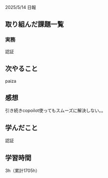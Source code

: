 2025/5/14 日報
## 取り組んだ課題一覧



### 実務
認証


## 次やること
paiza



## 感想
引き続きcopoilot使ってもスムーズに解決しない。。


## 学んだこと
認証


## 学習時間
3h（累計1705h）
